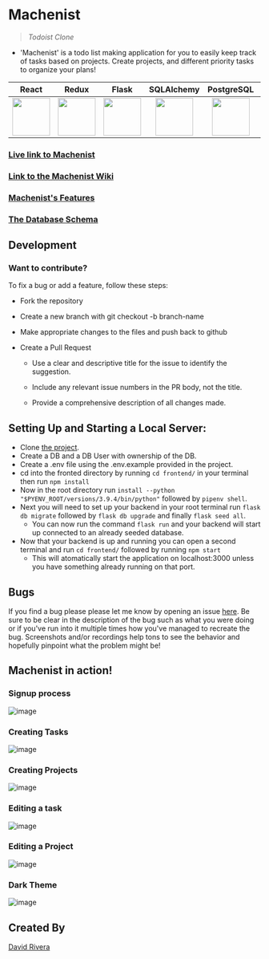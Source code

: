 # Machenist

> _Todoist Clone_

- 'Machenist' is a todo list making application for you to easily keep track of tasks based on projects. Create projects, and different priority tasks to organize your plans!

| React                                                                                                                                               |                                                                        Redux                                                                         |                                                                                   Flask                                                                                   | SQLAlchemy                                                                                                                                                                                  |                                                                              PostgreSQL                                                                              |                                                               Illustrator                                                                |
| --------------------------------------------------------------------------------------------------------------------------------------------------- | :--------------------------------------------------------------------------------------------------------------------------------------------------: | :-----------------------------------------------------------------------------------------------------------------------------------------------------------------------: | ------------------------------------------------------------------------------------------------------------------------------------------------------------------------------------------- | :------------------------------------------------------------------------------------------------------------------------------------------------------------------: | :--------------------------------------------------------------------------------------------------------------------------------------: |
| <a href="https://reactjs.org/"><img src='https://cdn.jsdelivr.net/gh/devicons/devicon/icons/react/react-original.svg' width="75" height="75" /></a> | <a href='https://redux.js.org/'><img src="https://cdn.jsdelivr.net/gh/devicons/devicon/icons/redux/redux-original.svg" width="75" height="75" /></a> | <a href='https://flask.palletsprojects.com/en/2.1.x/'><img src="https://cdn.jsdelivr.net/gh/devicons/devicon/icons/flask/flask-original.svg" width="75" height="75"/></a> | <div align="center"><a href='https://www.sqlalchemy.org/'><img src="https://cdn.jsdelivr.net/gh/devicons/devicon/icons/sqlalchemy/sqlalchemy-plain.svg" width="75" height="75" /></a></div> | <a href='https://www.postgresql.org/'><img src="https://cdn.jsdelivr.net/gh/devicons/devicon/icons/postgresql/postgresql-original.svg" width="75" height="75" /></a> | <a href='https://www.adobe.com/'> <img src="https://cdn.jsdelivr.net/gh/devicons/devicon/icons/illustrator/illustrator-plain.svg" /></a> |

### [Live link to Machenist](https://todoist-clone-dr.herokuapp.com/)

### [Link to the Machenist Wiki](https://github.com/Dave89rr/Todoist-Clone/wiki)

### [Machenist's Features](https://github.com/Dave89rr/Todoist-Clone/wiki/Feature-List)

### [The Database Schema](https://github.com/Dave89rr/Todoist-Clone/wiki/DB-Schema)

## Development

### Want to contribute?

To fix a bug or add a feature, follow these steps:

- Fork the repository

- Create a new branch with git checkout -b branch-name

- Make appropriate changes to the files and push back to github

- Create a Pull Request

  - Use a clear and descriptive title for the issue to identify the suggestion.

  - Include any relevant issue numbers in the PR body, not the title.

  - Provide a comprehensive description of all changes made.

## Setting Up and Starting a Local Server:

- Clone [the project](https://github.com/Dave89rr/Todoist-Clone.git).
- Create a DB and a DB User with ownership of the DB.
- Create a .env file using the .env.example provided in the project.
- cd into the fronted directory by running `cd frontend/` in your terminal then run `npm install`
- Now in the root directory run `install --python "$PYENV_ROOT/versions/3.9.4/bin/python"` followed by `pipenv shell`.
- Next you will need to set up your backend in your root terminal run `flask db migrate` followed by `flask db upgrade` and finally `flask seed all`.
  - You can now run the command `flask run` and your backend will start up connected to an already seeded database.
- Now that your backend is up and running you can open a second terminal and run `cd frontend/` followed by running `npm start`
  - This will atomatically start the application on localhost:3000 unless you have something already running on that port.

## Bugs

If you find a bug please please let me know by opening an issue [here](https://github.com/Dave89rr/Todoist-Clone/issues). Be sure to be clear in the description of the bug such as what you were doing or if you've run into it multiple times how you've managed to recreate the bug. Screenshots and/or recordings help tons to see the behavior and hopefully pinpoint what the problem might be!

## Machenist in action!

### Signup process

![image](https://user-images.githubusercontent.com/6596778/184653497-0a52e48a-4a05-48ce-bb77-9ddb220f22ad.png)

### Creating Tasks

![image](https://user-images.githubusercontent.com/6596778/184653748-5f4377fd-060d-42b3-beb4-93ae6d677962.png)

### Creating Projects

![image](https://user-images.githubusercontent.com/6596778/184653828-b969d3af-b1b0-4024-b8f0-400c20e6f5f8.png)

### Editing a task

![image](https://user-images.githubusercontent.com/6596778/184653905-a4eb2e94-668b-4bea-af54-67d454df9e87.png)

### Editing a Project

![image](https://user-images.githubusercontent.com/6596778/184654186-026d280a-7747-4476-9551-6934a5f0044f.png)

### Dark Theme

![image](https://user-images.githubusercontent.com/6596778/184654305-5e58718a-a92a-4d57-ae46-67d19e43b55c.png)

## Created By

[David Rivera](https://github.com/Dave89rr)
